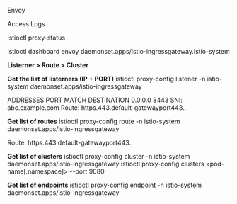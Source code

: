 Envoy


Access Logs

istioctl proxy-status

istioctl dashboard envoy daemonset.apps/istio-ingressgateway.istio-system

**Listerner > Route > Cluster**


**Get the list of listerners (IP + PORT)**
istioctl proxy-config listener -n istio-system daemonset.apps/istio-ingressgateway

ADDRESSES PORT  MATCH                                             DESTINATION
0.0.0.0   8443  SNI: abc.example.com                              Route: https.443.default-gatewayport443.<gateway>.<namespace>

**Get list of routes**
istioctl proxy-config route -n istio-system daemonset.apps/istio-ingressgateway

Route: https.443.default-gatewayport443.<gateway>.<namespace>

**Get list of clusters**
istioctl proxy-config cluster -n istio-system daemonset.apps/istio-ingressgateway
istioctl proxy-config clusters <pod-name[.namespace]> --port 9080

**Get list of endpoints**
istioctl proxy-config endpoint -n istio-system daemonset.apps/istio-ingressgateway

